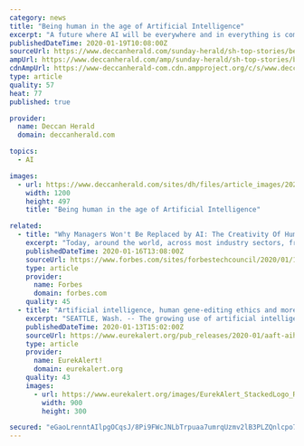 ```yaml
---
category: news
title: "Being human in the age of Artificial Intelligence"
excerpt: "A future where AI will be everywhere and in everything is coming sooner than we think and we need to be prepared like boy scouts advise us to."
publishedDateTime: 2020-01-19T10:08:00Z
sourceUrl: https://www.deccanherald.com/sunday-herald/sh-top-stories/being-human-in-the-age-of-artificial-intelligence-795461.html
ampUrl: https://www.deccanherald.com/amp/sunday-herald/sh-top-stories/being-human-in-the-age-of-artificial-intelligence-795461.html
cdnAmpUrl: https://www-deccanherald-com.cdn.ampproject.org/c/s/www.deccanherald.com/amp/sunday-herald/sh-top-stories/being-human-in-the-age-of-artificial-intelligence-795461.html
type: article
quality: 57
heat: 77
published: true

provider:
  name: Deccan Herald
  domain: deccanherald.com

topics:
  - AI

images:
  - url: https://www.deccanherald.com/sites/dh/files/article_images/2020/01/19/file78uvgzoba0mwflzi1oj-1579426179.jpg
    width: 1200
    height: 497
    title: "Being human in the age of Artificial Intelligence"

related:
  - title: "Why Managers Won't Be Replaced by AI: The Creativity Of Human Intelligence"
    excerpt: "Today, around the world, across most industry sectors, front-line, midlevel and, yes, even executive-level managers spend 54% of their workdays on administrative coordination and control. In contrast,"
    publishedDateTime: 2020-01-16T13:08:00Z
    sourceUrl: https://www.forbes.com/sites/forbestechcouncil/2020/01/16/why-managers-wont-be-replaced-by-ai-the-creativity-of-human-intelligence/
    type: article
    provider:
      name: Forbes
      domain: forbes.com
    quality: 45
  - title: "Artificial intelligence, human gene-editing ethics and more at the AAAS Annual Meeting in Seattle"
    excerpt: "SEATTLE, Wash. -- The growing use of artificial intelligence in society, how math can help address political gerrymandering, the ethics of human gene-editing, and the spread of infectious disease among ocean organisms will be discussed at the 2020 American Association for the Advancement of Science (AAAS) Annual Meeting, the world's largest ..."
    publishedDateTime: 2020-01-13T15:02:00Z
    sourceUrl: https://www.eurekalert.org/pub_releases/2020-01/aaft-aih011320.php
    type: article
    provider:
      name: EurekAlert!
      domain: eurekalert.org
    quality: 43
    images:
      - url: https://www.eurekalert.org/images/EurekAlert_StackedLogo_RGB.jpg
        width: 900
        height: 300

secured: "eGaoLrenntAIlpgOCqsJ/8Pi9FWcJNLbTrpuaa7umrqUzmv2lB3PLZQnlcpo7P4oNaxRLWLH7IvDT6n6FqDpHmvbCeodc5RXCapGXuyzROuPEqv90iXpzr3cg+Uc8g+P4Ox4SMMUBAywgPO2BHDwl3oit/IgoBKhhy8WNnfAQmYL5jCjajg6H4As9vpkz2x+G09R+2lomgk7WiRCcFhFL1lLtOdnEyecG6NVWJacSiqX1p5ZmY5PArBUV5TVYHnCFrrJG4/piWZBfCgpMa6LU3pfPtVhNUxEEx7L7ccNIju/N8N4Zkr788O5MLRLW40zCUW+WwWeSPzF0gnZPX85CMVKgPaKWyJhLx+790oLHde39rsHApE7ID+wSsqtEnEgNFWp63o5QpQe7bVyd+iz2tO1KuZTdyJgjIUH+tiPt2Uu2wF/FKf7ZyxPrkocz3yFKkZMq8QEzdQC5uwhRews1Q==;Qht75AAqSZXrkmQA83CJ8A=="
---
```


